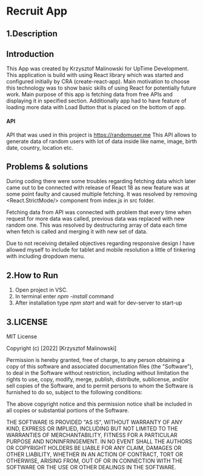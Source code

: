 Recruit App
=======
1.Description
--------
## Introduction

This App was created by Krzysztof Malinowski for UpTime Development.
This application is build with using React library which was started and configured initially by CRA (create-react-app). Main motivation to choose this technology was to show basic skills of using React for potentially future work.
Main purpose of this app is fetching data from free APIs and displaying it in specified section. Additionally app had to have feature of loading more data with Load Button that is placed on the bottom of app. 

#### API

API that was used in this project is https://randomuser.me
This API allows to generate data of random users with lot of data inside like name, image, birth date, country, location etc.

## Problems & solutions

During coding there were some troubles regarding fetching data which later came out to be connected with release of React 18 as new feature was at some point faulty and caused multiple fetching. It was resolved by removing <React.StrictMode/> component from index.js in src folder.

Fetching data from API was connected with problem that every time when request for more data was called, previous data was replaced with new random one. This was resolved by destructuring array of data each time when fetch is called and merging it with new set of data.

Due to not receiving detailed objectives regarding responsive design I have allowed myself to include for tablet and mobile resolution a little of tinkering with including dropdown menu.

2.How to Run
--------
1. Open project in VSC.
2. In terminal enter *npm -install* command
3. After installation type *npm start* and wait for dev-server to start-up 

3.LICENSE
------

MIT License

Copyright (c) [2022] [Krzysztof Malinowski]

Permission is hereby granted, free of charge, to any person obtaining a copy
of this software and associated documentation files (the "Software"), to deal
in the Software without restriction, including without limitation the rights
to use, copy, modify, merge, publish, distribute, sublicense, and/or sell
copies of the Software, and to permit persons to whom the Software is
furnished to do so, subject to the following conditions:

The above copyright notice and this permission notice shall be included in all
copies or substantial portions of the Software.

THE SOFTWARE IS PROVIDED "AS IS", WITHOUT WARRANTY OF ANY KIND, EXPRESS OR
IMPLIED, INCLUDING BUT NOT LIMITED TO THE WARRANTIES OF MERCHANTABILITY,
FITNESS FOR A PARTICULAR PURPOSE AND NONINFRINGEMENT. IN NO EVENT SHALL THE
AUTHORS OR COPYRIGHT HOLDERS BE LIABLE FOR ANY CLAIM, DAMAGES OR OTHER
LIABILITY, WHETHER IN AN ACTION OF CONTRACT, TORT OR OTHERWISE, ARISING FROM,
OUT OF OR IN CONNECTION WITH THE SOFTWARE OR THE USE OR OTHER DEALINGS IN THE
SOFTWARE.